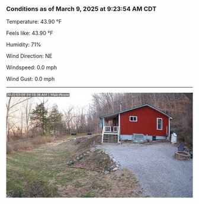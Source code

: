 ### Conditions as of March 9, 2025 at 9:23:54 AM CDT 

Temperature: 43.90 &deg;F

Feels like: 43.90 &deg;F

Humidity: 71%

Wind Direction: NE

Windspeed: 0.0 mph

Wind Gust: 0.0 mph

---

<img src="./images/latest.jpeg"/>

